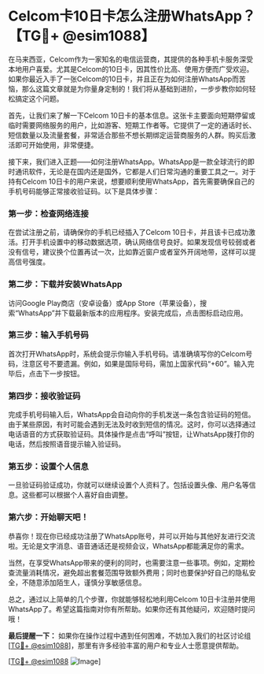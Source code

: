 # Celcom卡10日卡怎么注册WhatsApp？【TG💪+ @esim1088】

在马来西亚，Celcom作为一家知名的电信运营商，其提供的各种手机卡服务深受本地用户喜爱。尤其是Celcom的10日卡，因其性价比高、使用方便而广受欢迎。如果你最近入手了一张Celcom的10日卡，并且正在为如何注册WhatsApp而苦恼，那么这篇文章就是为你量身定制的！我们将从基础到进阶，一步步教你如何轻松搞定这个问题。

首先，让我们来了解一下Celcom 10日卡的基本信息。这张卡主要面向短期停留或临时需要网络服务的用户，比如游客、短期工作者等。它提供了一定的通话时长、短信数量以及流量套餐，非常适合那些不想长期绑定运营商服务的人群。购买后激活即可开始使用，非常便捷。

接下来，我们进入正题——如何注册WhatsApp。WhatsApp是一款全球流行的即时通讯软件，无论是在国内还是国外，它都是人们日常沟通的重要工具之一。对于持有Celcom 10日卡的用户来说，想要顺利使用WhatsApp，首先需要确保自己的手机号码能够正常接收验证码。以下是具体步骤：

### 第一步：检查网络连接

在尝试注册之前，请确保你的手机已经插入了Celcom 10日卡，并且该卡已成功激活。打开手机设置中的移动数据选项，确认网络信号良好。如果发现信号较弱或者没有信号，建议换个位置再试一次，比如靠近窗户或者室外开阔地带，这样可以提高信号强度。

### 第二步：下载并安装WhatsApp

访问Google Play商店（安卓设备）或App Store（苹果设备），搜索“WhatsApp”并下载最新版本的应用程序。安装完成后，点击图标启动应用。

### 第三步：输入手机号码

首次打开WhatsApp时，系统会提示你输入手机号码。请准确填写你的Celcom号码，注意区号不要遗漏。例如，如果是国际号码，需加上国家代码“+60”。输入完毕后，点击下一步按钮。

### 第四步：接收验证码

完成手机号码输入后，WhatsApp会自动向你的手机发送一条包含验证码的短信。由于某些原因，有时可能会遇到无法及时收到短信的情况。这时，你可以选择通过电话语音的方式获取验证码。具体操作是点击“呼叫”按钮，让WhatsApp拨打你的电话，然后按照语音提示输入验证码。

### 第五步：设置个人信息

一旦验证码验证成功，你就可以继续设置个人资料了。包括设置头像、用户名等信息。这些都可以根据个人喜好自由调整。

### 第六步：开始聊天吧！

恭喜你！现在你已经成功注册了WhatsApp账号，并可以开始与其他好友进行交流啦。无论是文字消息、语音通话还是视频会议，WhatsApp都能满足你的需求。

当然，在享受WhatsApp带来的便利的同时，也需要注意一些事项。例如，定期检查流量消耗情况，避免超出套餐范围导致额外费用；同时也要保护好自己的隐私安全，不随意添加陌生人，谨慎分享敏感信息。

总之，通过以上简单的几个步骤，你就能够轻松地利用Celcom 10日卡注册并使用WhatsApp了。希望这篇指南对你有所帮助。如果你还有其他疑问，欢迎随时提问哦！

**最后提醒一下：** 如果你在操作过程中遇到任何困难，不妨加入我们的社区讨论组[[TG💪+ @esim1088](https://t.me/s/esim1088)]，那里有许多经验丰富的用户和专业人士愿意提供帮助。

[[TG💪+ @esim1088](https://t.me/s/esim1088) ![Image](https://i.postimg.cc/4NQfJmqS/Snipaste-2025-05-13-00-14-12.png)]
